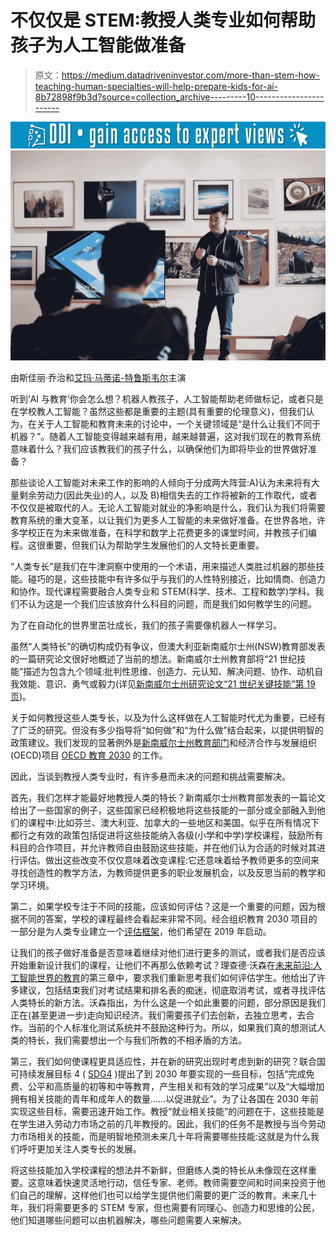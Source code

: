 # 不仅仅是 STEM:教授人类专业如何帮助孩子为人工智能做准备

> 原文：<https://medium.datadriveninvestor.com/more-than-stem-how-teaching-human-specialties-will-help-prepare-kids-for-ai-8b72898f9b3d?source=collection_archive---------10----------------------->

[![](img/8558d682536a7a5795650ac1e75403de.png)](http://www.track.datadriveninvestor.com/1B9E)![](img/0d6441dae97622b50b88a37802881d2e.png)

由斯佳丽·乔治和[艾玛·马蒂诺-特鲁斯韦尔](https://medium.com/u/331ea588a1d7?source=post_page-----8b72898f9b3d--------------------------------)主演

听到‘AI 与教育’你会怎么想？机器人教孩子，人工智能帮助老师做标记，或者只是在学校教人工智能？虽然这些都是重要的主题(具有重要的伦理意义)，但我们认为，在关于人工智能和教育未来的讨论中，一个关键领域是“是什么让我们不同于机器？”。随着人工智能变得越来越有用，越来越普遍，这对我们现在的教育系统意味着什么？我们应该教我们的孩子什么，以确保他们为即将毕业的世界做好准备？

那些谈论人工智能对未来工作的影响的人倾向于分成两大阵营:A)认为未来将有大量剩余劳动力(因此失业)的人，以及 B)相信失去的工作将被新的工作取代，或者不仅仅是被取代的人。无论人工智能对就业的净影响是什么，我们认为我们将需要教育系统的重大变革，以让我们为更多人工智能的未来做好准备。在世界各地，许多学校正在为未来做准备，在科学和数学上花费更多的课堂时间，并教孩子们编程。这很重要，但我们认为帮助学生发展他们的人文特长更重要。

“人类专长”是我们在牛津洞察中使用的一个术语，用来描述人类胜过机器的那些技能。碰巧的是，这些技能中有许多似乎与我们的人性特别接近，比如情商、创造力和协作。现代课程需要融合人类专业和 STEM(科学、技术、工程和数学)学科。我们不认为这是一个我们应该放弃什么科目的问题，而是我们如何教学生的问题。

为了在自动化的世界里茁壮成长，我们的孩子需要像机器人一样学习。

虽然“人类特长”的确切构成仍有争议，但澳大利亚新南威尔士州(NSW)教育部发表的一篇研究论文很好地概述了当前的想法。新南威尔士州教育部将“21 世纪技能”描述为包含九个领域:批判性思维、创造力、元认知、解决问题、协作、动机自我效能、意识、勇气或毅力(详见[新南威尔士州研究论文“21 世纪关键技能”第 19 页](https://education.nsw.gov.au/our-priorities/innovate-for-the-future/education-for-a-changing-world/research-findings/future-frontiers-analytical-report-key-skills-for-the-21st-century/Key-Skills-for-the-21st-Century-Analytical-Report.pdf))。

关于如何教授这些人类专长，以及为什么这样做在人工智能时代尤为重要，已经有了广泛的研究。但没有多少指导将“如何做”和“为什么做”结合起来，以提供明智的政策建议。我们发现的显著例外是[新南威尔士州教育部门](https://education.nsw.gov.au/our-priorities/innovate-for-the-future/education-for-a-changing-world)和经济合作与发展组织(OECD)项目 [OECD 教育 2030](http://www.oecd.org/education/2030/) 的工作。

因此，当谈到教授人类专业时，有许多悬而未决的问题和挑战需要解决。

首先，我们怎样才能最好地教授人类的特长？新南威尔士州教育部发表的一篇论文给出了一些国家的例子，这些国家已经积极地将这些技能的一部分或全部融入到他们的课程中:比如芬兰、澳大利亚、加拿大的一些地区和美国。似乎在所有情况下都行之有效的政策包括促进将这些技能纳入各级(小学和中学)学校课程，鼓励所有科目的合作项目，并允许教师自由鼓励这些技能，并在他们认为合适的时候对其进行评估。做出这些改变不仅仅意味着改变课程:它还意味着给予教师更多的空间来寻找创造性的教学方法，为教师提供更多的职业发展机会，以及反思当前的教学和学习环境。

第二，如果学校专注于不同的技能，应该如何评估？这是一个重要的问题，因为根据不同的答案，学校的课程最终会看起来非常不同。经合组织教育 2030 项目的一部分是为人类专业建立一个[评估框架](http://www.oecd.org/education/2030/E2030%20Position%20Paper%20(05.04.2018).pdf)，他们希望在 2019 年启动。

让我们的孩子做好准备是否意味着继续对他们进行更多的测试，或者我们是否应该开始重新设计我们的课程，让他们不再那么依赖考试？理查德·沃森在[未来前沿:人工智能世界的教育](https://education.nsw.gov.au/our-priorities/innovate-for-the-future/education-for-a-changing-world/media/documents/future-frontiers-education-for-an-ai-world/Future_Frontiers-Text.pdf)的第三章中，要求我们重新思考我们如何评估学生。他给出了许多建议，包括结束我们对考试结果和排名表的痴迷，彻底取消考试，或者寻找评估人类特长的新方法。沃森指出，为什么这是一个如此重要的问题，部分原因是我们正在(甚至更进一步)走向知识经济。我们需要孩子们去创新，去独立思考，去合作。当前的个人标准化测试系统并不鼓励这种行为。所以，如果我们真的想测试人类的特长，我们需要想出一个与我们所教的不相矛盾的方法。

第三，我们如何使课程更具适应性，并在新的研究出现时考虑到新的研究？联合国可持续发展目标 4 ( [SDG4](https://sustainabledevelopment.un.org/sdg4) )提出了到 2030 年要实现的一些目标，包括“完成免费、公平和高质量的初等和中等教育，产生相关和有效的学习成果”以及“大幅增加拥有相关技能的青年和成年人的数量……以促进就业”。为了让各国在 2030 年前实现这些目标，需要迅速开始工作。教授“就业相关技能”的问题在于，这些技能是在学生进入劳动力市场之前的几年教授的。因此，我们的任务不是教授与当今劳动力市场相关的技能，而是明智地预测未来几十年将需要哪些技能:这就是为什么我们呼吁更加关注人类专长的发展。

将这些技能加入学校课程的想法并不新鲜，但磨练人类的特长从未像现在这样重要。这意味着快速灵活地行动，信任专家、老师。教师需要空间和时间来投资于他们自己的理解，这样他们也可以给学生提供他们需要的更广泛的教育。未来几十年，我们将需要更多的 STEM 专家，但也需要有同理心、创造力和思维的公民，他们知道哪些问题可以由机器解决，哪些问题需要人来解决。